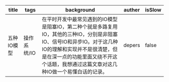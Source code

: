 | title      | tags        | background                                                   | auther | isSlow |
| ---------- | ----------- | ------------------------------------------------------------ | ------ | ------ |
| 五种IO模型 | 操作系统/IO | 在平时开发中最常见遇到的IO模型是阻塞IO，第二种个就是多路复用IO，其他的三种IO，分别是非阻塞IO、信号IO和异步IO。对于这几种IO的理解和实现并不是很清楚，但是在深一点的功能里面又绕不开这个话题，我想通过这篇文章对这几种IO做一个易懂白话的记录。 | depers | false  |